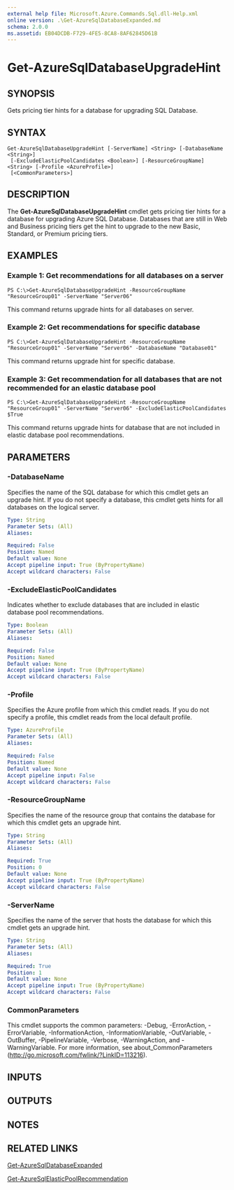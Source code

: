```yaml
---
external help file: Microsoft.Azure.Commands.Sql.dll-Help.xml
online version: .\Get-AzureSqlDatabaseExpanded.md
schema: 2.0.0
ms.assetid: EB04DCDB-F729-4FE5-8CA8-8AF62845D61B
---
```


# Get-AzureSqlDatabaseUpgradeHint

## SYNOPSIS
Gets pricing tier hints for a database for upgrading SQL Database.

## SYNTAX

```
Get-AzureSqlDatabaseUpgradeHint [-ServerName] <String> [-DatabaseName <String>]
 [-ExcludeElasticPoolCandidates <Boolean>] [-ResourceGroupName] <String> [-Profile <AzureProfile>]
 [<CommonParameters>]
```

## DESCRIPTION
The **Get-AzureSqlDatabaseUpgradeHint** cmdlet gets pricing tier hints for a database for upgrading Azure SQL Database.
Databases that are still in Web and Business pricing tiers get the hint to upgrade to the new Basic, Standard, or Premium pricing tiers.

## EXAMPLES

### Example 1: Get recommendations for all databases on a server
```
PS C:\>Get-AzureSqlDatabaseUpgradeHint -ResourceGroupName "ResourceGroup01" -ServerName "Server06"
```

This command returns upgrade hints for all databases on server.

### Example 2: Get recommendations for specific database
```
PS C:\>Get-AzureSqlDatabaseUpgradeHint -ResourceGroupName "ResourceGroup01" -ServerName "Server06" -DatabaseName "Database01"
```

This command returns upgrade hint for specific database.

### Example 3: Get recommendation for all databases that are not recommended for an elastic database pool
```
PS C:\>Get-AzureSqlDatabaseUpgradeHint -ResourceGroupName "ResourceGroup01" -ServerName "Server06" -ExcludeElasticPoolCandidates $True
```

This command returns upgrade hints for database that are not included in elastic database pool recommendations.

## PARAMETERS

### -DatabaseName
Specifies the name of the SQL database for which this cmdlet gets an upgrade hint.
If you do not specify a database, this cmdlet gets hints for all databases on the logical server.

```yaml
Type: String
Parameter Sets: (All)
Aliases: 

Required: False
Position: Named
Default value: None
Accept pipeline input: True (ByPropertyName)
Accept wildcard characters: False
```

### -ExcludeElasticPoolCandidates
Indicates whether to exclude databases that are included in elastic database pool recommendations.

```yaml
Type: Boolean
Parameter Sets: (All)
Aliases: 

Required: False
Position: Named
Default value: None
Accept pipeline input: True (ByPropertyName)
Accept wildcard characters: False
```

### -Profile
Specifies the Azure profile from which this cmdlet reads.
If you do not specify a profile, this cmdlet reads from the local default profile.

```yaml
Type: AzureProfile
Parameter Sets: (All)
Aliases: 

Required: False
Position: Named
Default value: None
Accept pipeline input: False
Accept wildcard characters: False
```

### -ResourceGroupName
Specifies the name of the resource group that contains the database for which this cmdlet gets an upgrade hint.

```yaml
Type: String
Parameter Sets: (All)
Aliases: 

Required: True
Position: 0
Default value: None
Accept pipeline input: True (ByPropertyName)
Accept wildcard characters: False
```

### -ServerName
Specifies the name of the server that hosts the database for which this cmdlet gets an upgrade hint.

```yaml
Type: String
Parameter Sets: (All)
Aliases: 

Required: True
Position: 1
Default value: None
Accept pipeline input: True (ByPropertyName)
Accept wildcard characters: False
```

### CommonParameters
This cmdlet supports the common parameters: -Debug, -ErrorAction, -ErrorVariable, -InformationAction, -InformationVariable, -OutVariable, -OutBuffer, -PipelineVariable, -Verbose, -WarningAction, and -WarningVariable. For more information, see about_CommonParameters (http://go.microsoft.com/fwlink/?LinkID=113216).

## INPUTS

## OUTPUTS

## NOTES

## RELATED LINKS

[Get-AzureSqlDatabaseExpanded](.\Get-AzureSqlDatabaseExpanded.md)

[Get-AzureSqlElasticPoolRecommendation](.\Get-AzureSqlElasticPoolRecommendation.md)


